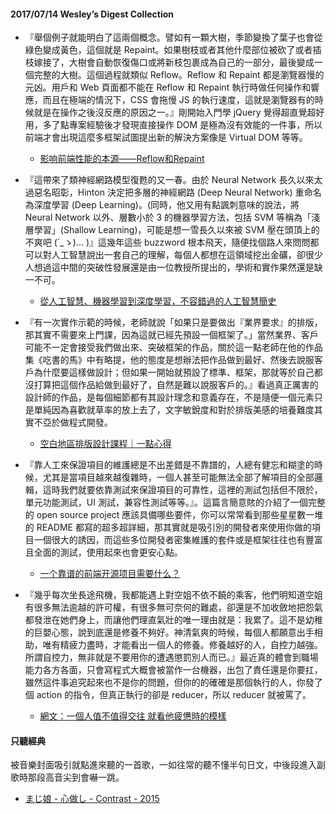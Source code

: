 #### 2017/07/14 Wesley’s Digest Collection

- 『舉個例子就能明白了這兩個概念。譬如有一顆大樹，季節變換了葉子也會從綠色變成黃色，這個就是 Repaint。如果樹枝或者其他什麼部位被砍了或者插枝嫁接了，大樹會自動恢復傷口或將新枝包裹成為自己的一部分，最後變成一個完整的大樹。這個過程就類似 Reflow。Reflow 和 Repaint 都是瀏覽器慢的元凶。用戶和 Web 頁面都不能在 Reflow 和 Repaint 執行時做任何操作和響應，而且在極端的情況下，CSS 會拖慢 JS 的執行速度，這就是瀏覽器有的時候就是在操作之後沒反應的原因之一。』剛開始入門學 jQuery 覺得超直覺超好用，多了點專案經驗後才發現直接操作 DOM 是極為沒有效能的一件事，所以前端才會出現這麼多框架試圖提出新的解決方案像是 Virtual DOM 等等。
  - [影响前端性能的本源——Reflow和Repaint](https://www.lidongtech.com/source-of-influence-on-web.html)
  
- 『這帶來了類神經網路模型復甦的又一春。由於 Neural Network 長久以來太過惡名昭彰，Hinton 決定把多層的神經網路 (Deep Neural Network) 重命名為深度學習 (Deep Learning)。(同時，他又用有點諷刺意味的說法，將 Neural Network 以外、層數小於 3 的機器學習方法，包括 SVM 等稱為「淺層學習」(Shallow Learning)，可能是想一雪長久以來被 SVM 壓在頭頂上的不爽吧 (´_ゝ)... )』這幾年這些 buzzword 根本飛天，隨便找個路人來問問都可以對人工智慧說出一套自己的理解，每個人都想在這領域挖出金礦，卻很少人想過這中間的突破性發展還是由一位教授所提出的，學術和實作果然還是缺一不可。
  - [從人工智慧、機器學習到深度學習，不容錯過的人工智慧簡史](https://hellolynn.hpd.io/2017/07/03/%E4%B8%8D%E5%AE%B9%E9%8C%AF%E9%81%8E%E7%9A%84%E4%BA%BA%E5%B7%A5%E6%99%BA%E6%85%A7%E7%B0%A1%E5%8F%B2/)
  
- 『有一次實作示範的時候，老師就說「如果只是要做出『業界要求』的排版，那其實不需要來上門課，因為這就已經先預設一個框架了。」當然業界、客戶可能不一定會接受我們做出來、突破框架的作品，關於這一點老師在他的作品集《吃書的馬》中有略提，他的態度是想辦法把作品做到最好、然後去說服客戶為什麼要這樣做設計；但如果一開始就預設了標準、框架，那就等於自己都沒打算把這個作品給做到最好了，自然是難以說服客戶的。』看過真正厲害的設計師的作品，是每個細節都有其設計理念和意義存在，不是隨便一個元素只是單純因為喜歡就草率的放上去了，文字敏銳度和對於排版美感的培養難度其實不亞於做程式開發。
  - [空白地區排版設計課程｜一點心得](https://medium.com/slidea-tw/%E7%A9%BA%E7%99%BD%E5%9C%B0%E5%8D%80%E6%8E%92%E7%89%88%E8%A8%AD%E8%A8%88%E8%AA%B2%E7%A8%8B-%E4%B8%80%E9%BB%9E%E5%BF%83%E5%BE%97-3d12463614ac)
  
- 『靠人工來保證項目的維護總是不出差錯是不靠譜的，人總有健忘和糊塗的時候，尤其是當項目越來越復雜時，一個人甚至可能無法全部了解項目的全部邏輯，這時我們就要依靠測試來保證項目的可靠性，這裡的測試包括但不限於，單元功能測試，UI 測試，兼容性測試等等。』。這篇言簡意賅的介紹了一個完整的 open source project 應該具備哪些要件，你可以常常看到那些星星數一堆的 README 都寫的超多超詳細，那其實就是吸引別的開發者來使用你做的項目一個很大的誘因，而這些多位開發者密集維護的套件或是框架往往也有豐富且全面的測試，使用起來也會更安心點。
  - [一个靠谱的前端开源项目需要什么？](https://mp.weixin.qq.com/s?__biz=MzI2NzExNTczMw==&mid=2653284934&idx=1&sn=af82495f35adea9b919e27a20749145e&scene=1&srcid=0708AigCqTI0RpFMJT6MhAcp&key=77421cf58af4a65386d8a3d36fb7fb3f6a6a4631beb5f8a87c8448d85f1135802d43e85b216f113efa06f19f479902d5&ascene=0&uin=MzAyNjk4MDU1&devicetype=iMac+MacBookPro11%2C1+OSX+OSX+10.10.5+build(14F1808)&version=11020201&pass_ticket=hXS2sgF6aJfo9PbSLZf0ltuHlOg6150rr%2FOnA%2FyFI4Ze2rlQsKd9wrzsPz5yZH%2FV#rd)


- 『幾乎每次坐長途飛機，我都能遇上對空姐不依不饒的乘客，他們明知道空姐有很多無法逾越的許可權，有很多無可奈何的難處，卻還是不加收斂地把怨氣都發泄在她們身上，而讓他們理直氣壯的唯一理由就是：我累了。這不是幼稚的巨嬰心態，說到底還是修養不夠好。神清氣爽的時候，每個人都願意出手相助，唯有精疲力盡時，才能看出一個人的修養。修養越好的人，自控力越強。所謂自控力，無非就是不要用你的遭遇懲罰別人而已。』最近真的體會到職場能力各方各面，只會寫程式大概會被當作一台機器，出包了責任還是你要扛，雖然這件事追究起來也不是你的問題，但你的的確確是那個執行的人，你發了個 action 的指令，但真正執行的卻是 reducer，所以 reducer 就被罵了。
  - [網文：一個人值不值得交往 就看他疲憊時的模樣](http://www.epochtimes.com.tw/n217934/%E7%B6%B2%E6%96%87-%E4%B8%80%E5%80%8B%E4%BA%BA%E5%80%BC%E4%B8%8D%E5%80%BC%E5%BE%97%E4%BA%A4%E5%BE%80-%E5%B0%B1%E7%9C%8B%E4%BB%96%E7%96%B2%E6%86%8A%E6%99%82%E7%9A%84%E6%A8%A1%E6%A8%A3.html)





#### 只聽經典
被音樂封面吸引就點進來聽的一首歌，一如往常的聽不懂半句日文，中後段進入副歌時那段高音尖到會嚇一跳。
- [まじ娘 - 心做し - Contrast - 2015](https://www.youtube.com/watch?v=QQPVQFyL0_Y)